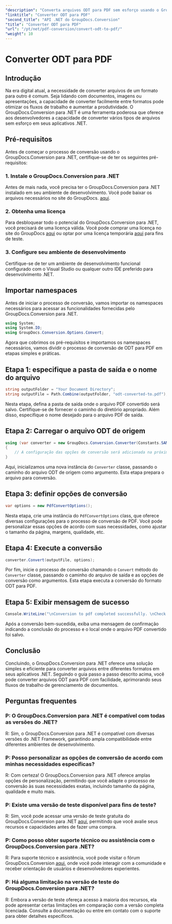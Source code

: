```yaml
---
"description": "Converta arquivos ODT para PDF sem esforço usando o GroupDocs.Conversion para .NET. Simplifique seus fluxos de trabalho de gerenciamento de documentos com facilidade."
"linktitle": "Converter ODT para PDF"
"second_title": "API .NET do GroupDocs.Conversion"
"title": "Converter ODT para PDF"
"url": "/pt/net/pdf-conversion/convert-odt-to-pdf/"
"weight": 10
---
```


# Converter ODT para PDF

## Introdução
Na era digital atual, a necessidade de converter arquivos de um formato para outro é comum. Seja lidando com documentos, imagens ou apresentações, a capacidade de converter facilmente entre formatos pode otimizar os fluxos de trabalho e aumentar a produtividade. O GroupDocs.Conversion para .NET é uma ferramenta poderosa que oferece aos desenvolvedores a capacidade de converter vários tipos de arquivos sem esforço em seus aplicativos .NET.
## Pré-requisitos
Antes de começar o processo de conversão usando o GroupDocs.Conversion para .NET, certifique-se de ter os seguintes pré-requisitos:
### 1. Instale o GroupDocs.Conversion para .NET
Antes de mais nada, você precisa ter o GroupDocs.Conversion para .NET instalado em seu ambiente de desenvolvimento. Você pode baixar os arquivos necessários no site do GroupDocs. [aqui](https://releases.groupdocs.com/conversion/net/).
### 2. Obtenha uma licença
Para desbloquear todo o potencial do GroupDocs.Conversion para .NET, você precisará de uma licença válida. Você pode comprar uma licença no site do GroupDocs [aqui](https://purchase.groupdocs.com/buy) ou optar por uma licença temporária [aqui](https://purchase.groupdocs.com/temporary-license/) para fins de teste.
### 3. Configure seu ambiente de desenvolvimento
Certifique-se de ter um ambiente de desenvolvimento funcional configurado com o Visual Studio ou qualquer outro IDE preferido para desenvolvimento .NET.

## Importar namespaces
Antes de iniciar o processo de conversão, vamos importar os namespaces necessários para acessar as funcionalidades fornecidas pelo GroupDocs.Conversion para .NET.
```csharp
using System;
using System.IO;
using GroupDocs.Conversion.Options.Convert;
```

Agora que cobrimos os pré-requisitos e importamos os namespaces necessários, vamos dividir o processo de conversão de ODT para PDF em etapas simples e práticas.
## Etapa 1: especifique a pasta de saída e o nome do arquivo
```csharp
string outputFolder = "Your Document Directory";
string outputFile = Path.Combine(outputFolder, "odt-converted-to.pdf");
```
Nesta etapa, defina a pasta de saída onde o arquivo PDF convertido será salvo. Certifique-se de fornecer o caminho do diretório apropriado. Além disso, especifique o nome desejado para o arquivo PDF de saída.
## Etapa 2: Carregar o arquivo ODT de origem
```csharp
using (var converter = new GroupDocs.Conversion.Converter(Constants.SAMPLE_ODT))
{
    // A configuração das opções de conversão será adicionada na próxima etapa.
}
```
Aqui, inicializamos uma nova instância do `Converter` classe, passando o caminho do arquivo ODT de origem como argumento. Esta etapa prepara o arquivo para conversão.
## Etapa 3: definir opções de conversão
```csharp
var options = new PdfConvertOptions();
```
Nesta etapa, crie uma instância do `PdfConvertOptions` class, que oferece diversas configurações para o processo de conversão de PDF. Você pode personalizar essas opções de acordo com suas necessidades, como ajustar o tamanho da página, margens, qualidade, etc.
## Etapa 4: Execute a conversão
```csharp
converter.Convert(outputFile, options);
```
Por fim, inicie o processo de conversão chamando o `Convert` método do `Converter` classe, passando o caminho do arquivo de saída e as opções de conversão como argumentos. Esta etapa executa a conversão do formato ODT para PDF.
## Etapa 5: Exibir mensagem de sucesso
```csharp
Console.WriteLine("\nConversion to pdf completed successfully. \nCheck output in {0}", outputFolder);
```
Após a conversão bem-sucedida, exiba uma mensagem de confirmação indicando a conclusão do processo e o local onde o arquivo PDF convertido foi salvo.

## Conclusão
Concluindo, o GroupDocs.Conversion para .NET oferece uma solução simples e eficiente para converter arquivos entre diferentes formatos em seus aplicativos .NET. Seguindo o guia passo a passo descrito acima, você pode converter arquivos ODT para PDF com facilidade, aprimorando seus fluxos de trabalho de gerenciamento de documentos.
## Perguntas frequentes
### P: O GroupDocs.Conversion para .NET é compatível com todas as versões do .NET?
R: Sim, o GroupDocs.Conversion para .NET é compatível com diversas versões do .NET Framework, garantindo ampla compatibilidade entre diferentes ambientes de desenvolvimento.
### P: Posso personalizar as opções de conversão de acordo com minhas necessidades específicas?
R: Com certeza! O GroupDocs.Conversion para .NET oferece amplas opções de personalização, permitindo que você adapte o processo de conversão às suas necessidades exatas, incluindo tamanho da página, qualidade e muito mais.
### P: Existe uma versão de teste disponível para fins de teste?
R: Sim, você pode acessar uma versão de teste gratuita do GroupDocs.Conversion para .NET [aqui](https://releases.groupdocs.com/), permitindo que você avalie seus recursos e capacidades antes de fazer uma compra.
### P: Como posso obter suporte técnico ou assistência com o GroupDocs.Conversion para .NET?
R: Para suporte técnico e assistência, você pode visitar o fórum GroupDocs.Conversion [aqui](https://forum.groupdocs.com/c/conversion/11), onde você pode interagir com a comunidade e receber orientação de usuários e desenvolvedores experientes.
### P: Há alguma limitação na versão de teste do GroupDocs.Conversion para .NET?
R: Embora a versão de teste ofereça acesso à maioria dos recursos, ela pode apresentar certas limitações em comparação com a versão completa licenciada. Consulte a documentação ou entre em contato com o suporte para obter detalhes específicos.